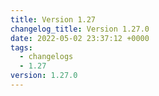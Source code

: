 ```yaml
---
title: Version 1.27
changelog_title: Version 1.27.0
date: 2022-05-02 23:37:12 +0000
tags:
  - changelogs
  - 1.27
version: 1.27.0
---
```


<script src="https://gist.github.com/spinnaker-release/d00cb1268d2951862a7126bf6e43f058.js?file=1.27.0.md"></script>

